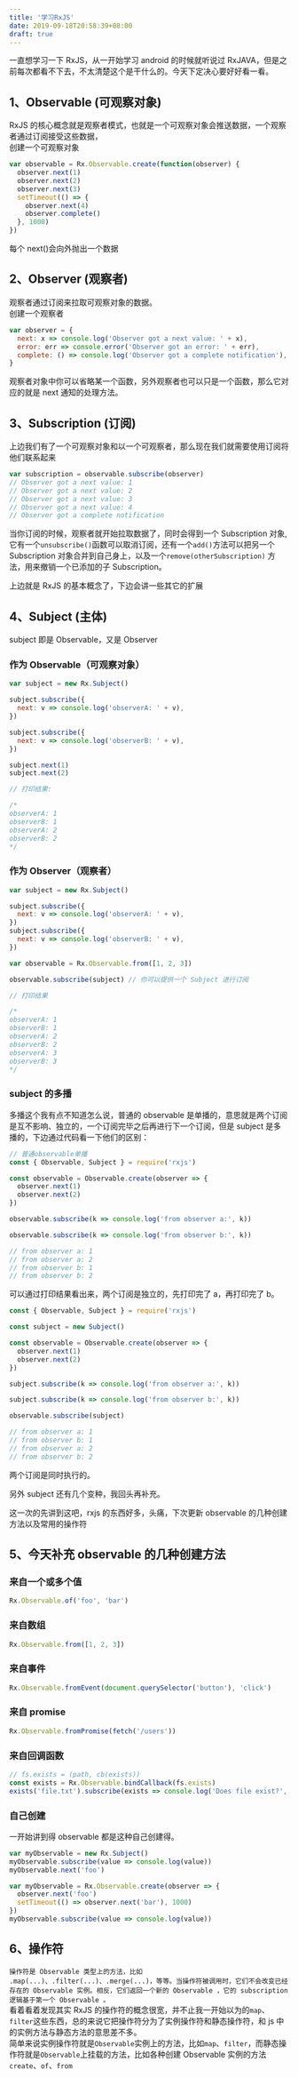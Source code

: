 ```yaml
---
title: '学习RxJS'
date: 2019-09-18T20:58:39+08:00
draft: true
---
```


一直想学习一下 RxJS，从一开始学习 android 的时候就听说过 RxJAVA，但是之前每次都看不下去，不太清楚这个是干什么的。今天下定决心要好好看一看。

## 1、Observable (可观察对象)

RxJS 的核心概念就是观察者模式，也就是一个可观察对象会推送数据，一个观察者通过订阅接受这些数据，  
创建一个可观察对象

```js
var observable = Rx.Observable.create(function(observer) {
  observer.next(1)
  observer.next(2)
  observer.next(3)
  setTimeout(() => {
    observer.next(4)
    observer.complete()
  }, 1000)
})
```

每个 next()会向外抛出一个数据

## 2、Observer (观察者)

观察者通过订阅来拉取可观察对象的数据。  
创建一个观察者

```js
var observer = {
  next: x => console.log('Observer got a next value: ' + x),
  error: err => console.error('Observer got an error: ' + err),
  complete: () => console.log('Observer got a complete notification'),
}
```

观察者对象中你可以省略某一个函数，另外观察者也可以只是一个函数，那么它对应的就是 next 通知的处理方法。

## 3、Subscription (订阅)

上边我们有了一个可观察对象和以一个可观察者，那么现在我们就需要使用订阅将他们联系起来

```js
var subscription = observable.subscribe(observer)
// Observer got a next value: 1
// Observer got a next value: 2
// Observer got a next value: 3
// Observer got a next value: 4
// Observer got a complete notification
```

当你订阅的时候，观察者就开始拉取数据了，同时会得到一个 Subscription 对象,它有一个`unsubscribe()`函数可以取消订阅，还有一个`add()`方法可以把另一个 Subscription 对象合并到自己身上，以及一个`remove(otherSubscription)` 方法，用来撤销一个已添加的子 Subscription。

上边就是 RxJS 的基本概念了，下边会讲一些其它的扩展

## 4、Subject (主体)

subject 即是 Observable，又是 Observer

### 作为 Observable（可观察对象）

```js
var subject = new Rx.Subject()

subject.subscribe({
  next: v => console.log('observerA: ' + v),
})

subject.subscribe({
  next: v => console.log('observerB: ' + v),
})

subject.next(1)
subject.next(2)

// 打印结果:

/*
observerA: 1
observerB: 1
observerA: 2
observerB: 2
*/
```

### 作为 Observer（观察者）

```js
var subject = new Rx.Subject()

subject.subscribe({
  next: v => console.log('observerA: ' + v),
})
subject.subscribe({
  next: v => console.log('observerB: ' + v),
})

var observable = Rx.Observable.from([1, 2, 3])

observable.subscribe(subject) // 你可以提供一个 Subject 进行订阅

// 打印结果

/*
observerA: 1
observerB: 1
observerA: 2
observerB: 2
observerA: 3
observerB: 3
*/
```

### subject 的多播

多播这个我有点不知道怎么说，普通的 observable 是单播的，意思就是两个订阅是互不影响、独立的，一个订阅完毕之后再进行下一个订阅，但是 subject 是多播的，下边通过代码看一下他们的区别：

```js
// 普通observable单播
const { Observable, Subject } = require('rxjs')

const observable = Observable.create(observer => {
  observer.next(1)
  observer.next(2)
})

observable.subscribe(k => console.log('from observer a:', k))

observable.subscribe(k => console.log('from observer b:', k))

// from observer a: 1
// from observer a: 2
// from observer b: 1
// from observer b: 2
```

可以通过打印结果看出来，两个订阅是独立的，先打印完了 a，再打印完了 b。

```js
const { Observable, Subject } = require('rxjs')

const subject = new Subject()

const observable = Observable.create(observer => {
  observer.next(1)
  observer.next(2)
})

subject.subscribe(k => console.log('from observer a:', k))

subject.subscribe(k => console.log('from observer b:', k))

observable.subscribe(subject)

// from observer a: 1
// from observer b: 1
// from observer a: 2
// from observer b: 2
```

两个订阅是同时执行的。

另外 subject 还有几个变种，我回头再补充。

这一次的先讲到这吧，rxjs 的东西好多，头痛，下次更新 observable 的几种创建方法以及常用的操作符

## 5、今天补充 observable 的几种创建方法

### 来自一个或多个值

```js
Rx.Observable.of('foo', 'bar')
```

### 来自数组

```js
Rx.Observable.from([1, 2, 3])
```

### 来自事件

```js
Rx.Observable.fromEvent(document.querySelector('button'), 'click')
```

### 来自 promise

```js
Rx.Observable.fromPromise(fetch('/users'))
```

### 来自回调函数

```js
// fs.exists = (path, cb(exists))
const exists = Rx.Observable.bindCallback(fs.exists)
exists('file.txt').subscribe(exists => console.log('Does file exist?', exists))
```

### 自己创建

一开始讲到得 observable 都是这种自己创建得。

```js
var myObservable = new Rx.Subject()
myObservable.subscribe(value => console.log(value))
myObservable.next('foo')
```

```js
var myObservable = Rx.Observable.create(observer => {
  observer.next('foo')
  setTimeout(() => observer.next('bar'), 1000)
})
myObservable.subscribe(value => console.log(value))
```

## 6、操作符

`操作符是 Observable 类型上的方法，比如 .map(...)、.filter(...)、.merge(...)，等等。当操作符被调用时，它们不会改变已经存在的 Observable 实例。相反，它们返回一个新的 Observable ，它的 subscription 逻辑基于第一个 Observable 。`  
看着看着发现其实 RxJS 的操作符的概念很宽，并不止我一开始以为的`map`、`filter`这些东西，总的来说它把操作符分为了实例操作符和静态操作符，和 js 中的实例方法与静态方法的意思差不多。  
简单来说实例操作符就是`Observable`实例上的方法，比如`map`、`filter`，而静态操作符就是`Observable`上挂载的方法，比如各种创建 Observable 实例的方法`create`、`of`、`from`
